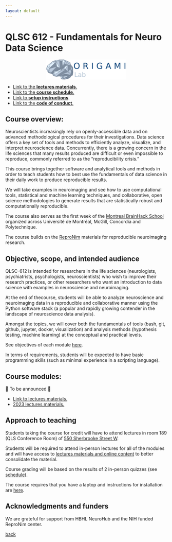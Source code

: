 ```yaml
---
layout: default
---
```


# QLSC 612 - Fundamentals for Neuro Data Science

<div style="display: flex; justify-content: center; margin: 10px">
<img src="origami_logo.png" alt="drawing" width="250">
</div>

- [Link to the **lectures materials**.](./lectures-materials/latest.html)
- [Link to the **course schedule**.](./tut-schedule.html)
- [Link to **setup instructions**](./setup/setup.html).
- [Link to the **code of conduct**.](./coc.html)

## Course overview:

Neuroscientists increasingly rely on openly-accessible data and on advanced
methodological procedures for their investigations.
Data science offers a key set of tools and methods to efficiently analyze, visualize, and interpret
neuroscience data.
Concurrently, there is a growing concern in the life sciences
that many results produced are difficult or even impossible to reproduce,
commonly referred to as the “reproducibility crisis.”

This course brings together software and analytical tools and methods in order to teach
students how to best use the fundamentals of data science in their daily work
to produce reproducible results.

We will take examples in neuroimaging and see how
to use computational tools, statistical and machine learning techniques,
and collaborative, open science methodologies to generate results
that are statistically robust and computationally reproducible.

The course also serves as the first week of the [Montreal BrainHack School](https://school.brainhackmtl.org/)
organized across Université de Montréal, McGill, Concordia and Polytechnique.

The course builds on the [ReproNim](https://www.repronim.org/) materials for reproducible neuroimaging research.

## Objective, scope, and intended audience

QLSC-612 is intended for researchers in the life sciences (neurologists,
psychiatrists, psychologists, neuroscientists) who wish to improve their
research practices, or other researchers who want an introduction to data
science with examples in neuroscience and neuroimaging.

At the end of thecourse, students will be able to analyze neuroscience
and neuroimaging data in a reproducible and collaborative manner
using the Python software stack (a popular and rapidly growing contender
in the landscape of neuroscience data analysis).

Amongst the topics, we will cover both the fundamentals of tools (bash, git,
github, jupyter, docker, visualization) and analysis methods (hypothesis
testing, machine learning) at the conceptual and practical levels.

See objectives of each module [here](./lectures-materials/latest.html).

In terms of requirements, students will be expected to have basic programming
skills (such as minimal experience in a scripting language).

## Course modules:

<!--
1. Introduction to Reproducibility
2. Terminal and Bash
3. Introduction to Python
4. Intro to NumPy and SciPy
5. Git and GitHub
6. Data Wrangling with Pandas
7. Classical statistics pitfalls and remedies
8. Machine Learning 1: Supervised Learning
9. Machine Learning 2: Model Selection & Validation
10. Introduction to Data Visualization
11. Containers
12. High Performance Computing
-->

🔶 To be announced 🔶

- [Link to lectures materials.](./lectures-materials/latest.html)
- [2023 lectures materials.](./lectures-materials/2023.html)

## Approach to teaching

Students taking the course for credit will have to attend lectures
in room 189 (QLS Conference Room) of [550 Sherbrooke Street W](https://maps.app.goo.gl/hzp8f6LUXviT2W3PA).

Students will be required to attend in-person lectures for all of the modules
and will have access to [lectures materials and online content](/lectures-materials/latest.html)
to better consolidate the material.

Course grading will be based on the results of 2 in-person quizzes (see [schedule](./tut-schedule.html)).

The course requires that you have a laptop and instructions for installation are [here](./setup/setup.html).

## Acknowledgments and funders

We are grateful for support from HBHL NeuroHub and the NIH funded ReproNim
center.

[back](./)

